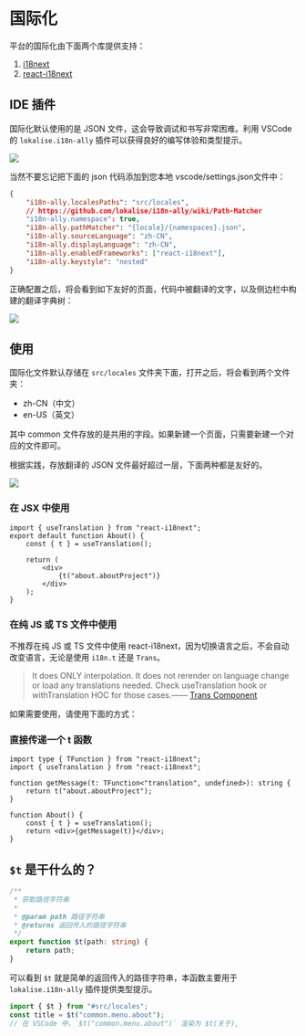 # 国际化

平台的国际化由下面两个库提供支持：

1. [i18next](https://www.i18next.com/)
2. [react-i18next](https://react.i18next.com/)

## IDE 插件

国际化默认使用的是 JSON 文件，这会导致调试和书写非常困难。利用 VSCode 的 `lokalise.i18n-ally` 插件可以获得良好的编写体验和类型提示。

![](/public/guide/lokalise.i18n-ally-plugin.png)

当然不要忘记把下面的 json 代码添加到您本地 vscode/settings.json文件中：

```json
{
	"i18n-ally.localesPaths": "src/locales",
	// https://github.com/lokalise/i18n-ally/wiki/Path-Matcher
	"i18n-ally.namespace": true,
	"i18n-ally.pathMatcher": "{locale}/{namespaces}.json",
	"i18n-ally.sourceLanguage": "zh-CN",
	"i18n-ally.displayLanguage": "zh-CN",
	"i18n-ally.enabledFrameworks": ["react-i18next"],
	"i18n-ally.keystyle": "nested"
}
```

正确配置之后，将会看到如下友好的页面，代码中被翻译的文字，以及侧边栏中构建的翻译字典树：

![](/public/guide/lokalise.i18n-ally.png)

## 使用

国际化文件默认存储在 `src/locales` 文件夹下面，打开之后，将会看到两个文件夹：

- zh-CN（中文）
- en-US（英文）

其中 common 文件存放的是共用的字段。如果新建一个页面，只需要新建一个对应的文件即可。

根据实践，存放翻译的 JSON 文件最好超过一层，下面两种都是友好的。

![](/public/guide/i18n-translation.png)

### 在 JSX 中使用

```tsx
import { useTranslation } from "react-i18next";
export default function About() {
	const { t } = useTranslation();

	return (
		<div>
			{t("about.aboutProject")}
		</div>
	);
}
```

### 在纯 JS 或 TS 文件中使用

不推荐在纯 JS 或 TS 文件中使用 react-i18next，因为切换语言之后，不会自动改变语言，无论是使用 `i18n.t` 还是 `Trans`。

> It does ONLY interpolation. It does not rerender on language change or load any translations needed. Check useTranslation hook or withTranslation HOC for those cases.—— [Trans Component](https://react.i18next.com/latest/trans-component)

如果需要使用，请使用下面的方式：

### 直接传递一个 t 函数

```tsx
import type { TFunction } from "react-i18next";
import { useTranslation } from "react-i18next";

function getMessage(t: TFunction<"translation", undefined>): string {
	return t("about.aboutProject");
}

function About() {
	const { t } = useTranslation();
	return <div>{getMessage(t)}</div>;
}
```

## `$t` 是干什么的？

```ts
/**
 * 获取路径字符串
 *
 * @param path 路径字符串
 * @returns 返回传入的路径字符串
 */
export function $t(path: string) {
	return path;
}
```

可以看到 `$t` 就是简单的返回传入的路径字符串，本函数主要用于 `lokalise.i18n-ally` 插件提供类型提示。

```js
import { $t } from "#src/locales";
const title = $t("common.menu.about");
// 在 VSCode 中，`$t("common.menu.about")` 渲染为 $t(关于),
```
